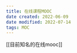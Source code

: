 ```yaml
---
title: 在线课程MOOC
date created: 2022-06-09
date modified: 2022-07-14
tags: MOC
---
```


[[目前知名的在线mooc]]
